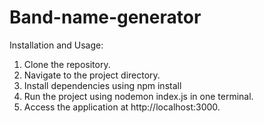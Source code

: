 # Band-name-generator


Installation and Usage:
1. Clone the repository.
2. Navigate to the project directory.
3. Install dependencies using npm install
4. Run the project using nodemon index.js in one terminal.
5. Access the application at http://localhost:3000.
